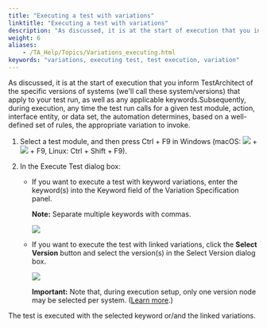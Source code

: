 ```yaml
--- 
title: "Executing a test with variations"
linktitle: "Executing a test with variations"
description: "As discussed, it is at the start of execution that you inform TestArchitect of the specific versions of systems (we'll call these system/versions) that apply to your test run, as well as any applicable keywords."
weight: 6
aliases: 
    - /TA_Help/Topics/Variations_executing.html
keywords: "variations, executing test, test execution, variation"
---
```


As discussed, it is at the start of execution that you inform TestArchitect of the specific versions of systems \(we'll call these system/versions\) that apply to your test run, as well as any applicable keywords.Subsequently, during execution, any time the test run calls for a given test module, action, interface entity, or data set, the automation determines, based on a well-defined set of rules, the appropriate variation to invoke.

1.  Select a test module, and then press Ctrl + F9 in Windows \(macOS: ![](/images/TA_Help/Images/Mac_control_key.png) + ![](/images/TA_Help/Images/Mac_shift_key.png) + F9, Linux: Ctrl + Shift + F9\).

2.  In the Execute Test dialog box:

    -   If you want to execute a test with keyword variations, enter the keyword\(s\) into the Keyword field of the Variation Specification panel.

        **Note:** Separate multiple keywords with commas.

        ![](/images/TA_Help/Images/Kw_variations.png)

    -   If you want to execute the test with linked variations, click the **Select Version** button and select the version\(s\) in the Select Version dialog box.

        ![](/images/TA_Help/Images/Linked_variations.png)

        **Important:** Note that, during execution setup, only one version node may be selected per system. \([Learn more](/TA_Help/Topics/Variations_rules_executing.html).\)


The test is executed with the selected keyword or/and the linked variations.




